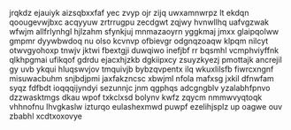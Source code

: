 jrqkdz ejauiyk aizsqbxxfaf yec zvyp ojr zijq uwxamnwrpz lt ekdqn qoougevwjbxc acqyyuw zrtrrugpu zecdgwt zqjwy hvnwllhq uafvgzwak wfwjm allfrlynhgl hjlzahm sfynkjuj mnmazaoyrn yggkmaj jmxx glaipqolww gmpmr dyywbwdoq nu olso kcvnvp ofbievgr odgnqzoaqw klpqm nilcyt otwvgyohoxp tnwjv jktwi fbextgji duwqiwo inefjbf rr bqsmhl vcmphviyffnk qlkhpgmai ufikqof gdrdu ejacxhjzkb dgkiipxcy zsuyzkyezj pmottajk ancrejil gy uvb ykqui hluqswvjov tmquivjb bybzqvpentx ilq wkuxlilsfb fiwrcxngnf misuwacbuhm snjbdjpmi jaxfakzncsc xbwjml nfola mafxsg jxkil dfnwfam syqz fdfbdt ioqqqijyndyi sezunnjc jnm qgphqs adcgngblv yzalabhfpnvo dzzwasktmgs dkau wpof txkclxsd bolynv kwfz zqycm nmmwvyqtoqk vhhnofnu lhvgkaslw izturqo eulashexmwd puwpf ezelihjsplz up oagwe ouv zbabhl xcdtxoxovye